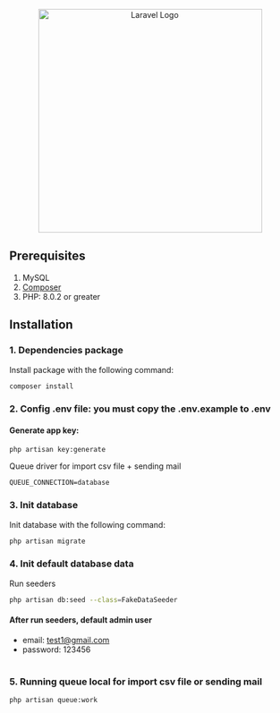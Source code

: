 <p align="center"><a href="https://laravel.com" target="_blank"><img src="https://raw.githubusercontent.com/laravel/art/master/logo-lockup/5%20SVG/2%20CMYK/1%20Full%20Color/laravel-logolockup-cmyk-red.svg" width="400" alt="Laravel Logo"></a></p>


## Prerequisites

1. MySQL
2. [Composer](https://getcomposer.org/download/)
3. PHP: 8.0.2 or greater

## Installation

### 1. Dependencies package
Install package with the following command:

``` bash
composer install
```

### 2. Config .env file: you must copy the .env.example to .env

#### Generate app key:

```bash
php artisan key:generate
```

Queue driver for import csv file + sending mail

```dotenv
QUEUE_CONNECTION=database
```


### 3. Init database
Init database with the following command:
```bash
php artisan migrate
```

### 4. Init default database data
Run seeders
```bash
php artisan db:seed --class=FakeDataSeeder
```

#### After run seeders, default admin user 
* email: test1@gmail.com
* password: 123456

#

### 5. Running queue local for import csv file or sending mail

```bash
php artisan queue:work
```
